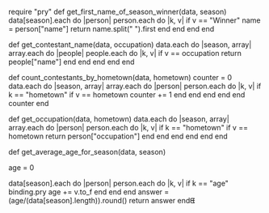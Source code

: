 require "pry"
def get_first_name_of_season_winner(data, season)
  data[season].each do |person|
    person.each do |k, v|
      if v == "Winner"
        name = person["name"]
        return name.split(" ").first
      end
    end
  end
end

def get_contestant_name(data, occupation)
  data.each do |season, array|
    array.each do |people|
      people.each do |k, v|
        if v == occupation
          return people["name"]
        end
      end
    end
  end
end

def count_contestants_by_hometown(data, hometown)
  counter = 0
  data.each do |season, array|
    array.each do |person|
      person.each do |k, v|
      if k == "hometown"
        if v == hometown
          counter += 1
        end
      end
    end
  end
end
  counter
end

def get_occupation(data, hometown)
  data.each do |season, array|
    array.each do |person|
      person.each do |k, v|
        if k == "hometown"
          if v == hometown
            return person["occupation"]
          end
        end
      end
    end
  end
end

def get_average_age_for_season(data, season)

  age = 0

  data[season].each do |person|
    person.each do |k, v|
      if k == "age"
        binding.pry
        age += v.to_f
      end
    end
  end
  answer = (age/(data[season].length)).round()
  return answer
endᘀ
